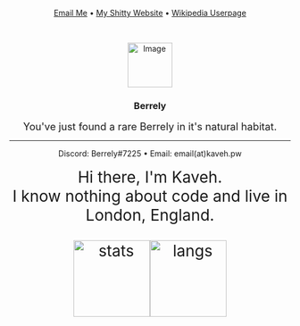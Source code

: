 <p align="center"><a href="mailto:email@kaveh.pw">Email Me</a> • <a href="https://kaveh.pw">My Shitty Website</a> • <a href="https://en.wikipedia.org/wiki/User:Berrely">Wikipedia Userpage</a></p>

<br />
<p align="center">
  <a href="https://github.com/berrely">
    <img src="https://lh3.googleusercontent.com/ogw/ADGmqu9CPd_xGY_XKE1UWOBFfEpHqc5eUWjyHEsOw1Uec2s=s83-c-mo" alt="Image" width="80" height="80">
  </a>
  <h3 align="center">Berrely</h3>
  <p align="center">
    <span style="font-size:1.3em;">You've just found a rare Berrely in it's natural habitat.</span>
  </p><hr>
<div align="center">Discord: Berrely#7225 • Email: email(at)kaveh.pw</div><br />
<div align="center" style="font-size:2em;"> Hi there, I'm Kaveh.</div>
<div align="center" style="font-size:2em;">I know nothing about code and live in London, England.</span>



<p align="center">
<a href="https://github.com/anuraghazra/github-readme-stats"><img height="137px" src="https://github-readme-stats.vercel.app/api?username=berrely&theme=merko" alt="stats"/></a><a href="https://github.com/anuraghazra/github-readme-stats"><img height="137px" src="https://github-readme-stats.vercel.app/api/top-langs/?username=berrely&theme=merko" alt="langs"/></a>
</p>
<!--<a href="https://darkwood.fr"><img src="https://img.icons8.com/fluent/96/000000/domain.png" alt="darkwood"/></a>-->

<!--
**berrely/berrely** is a ✨ _special_ ✨ repository because its `README.md` (this file) appears on your GitHub profile.

Here are some ideas to get you started:

- 🔭 I’m currently working on ...
- 🌱 I’m currently learning ...
- 👯 I’m looking to collaborate on ...
- 🤔 I’m looking for help with ...
- 💬 Ask me about ...
- 📫 How to reach me: ...
- 😄 Pronouns: ...
- ⚡ Fun fact: ...
-->
